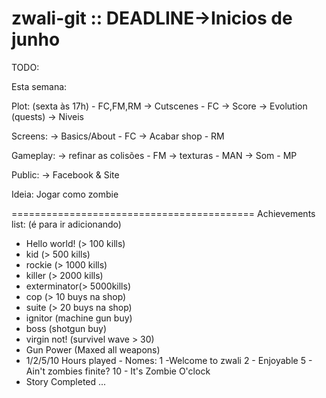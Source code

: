 ﻿zwali-git :: DEADLINE->Inicios de junho 
=========
 TODO:

Esta semana:

Plot: (sexta às 17h) - FC,FM,RM
	-> Cutscenes - FC
	-> Score
	-> Evolution (quests)
	-> Niveis

Screens:
	-> Basics/About - FC
	-> Acabar shop - RM

Gameplay:
	-> refinar as colisões - FM
	-> texturas - MAN
	-> Som - MP

Public:
	-> Facebook & Site




Ideia:
Jogar como zombie

==========================================
Achievements list: (é para ir adicionando)
- Hello world! (> 100 kills)
- kid (> 500 kills)
- rockie (> 1000 kills)
- killer (> 2000 kills)
- exterminator(> 5000kills)
- cop (> 10 buys na shop)
- suite (> 20 buys na shop)
- ignitor (machine gun buy)
- boss (shotgun buy)
- virgin not! (survivel wave > 30)
- Gun Power (Maxed all weapons)
- 1/2/5/10 Hours played - Nomes: 1 -Welcome to zwali 2 - Enjoyable 5 - Ain't zombies finite? 10 - It's Zombie O'clock
- Story Completed
...


